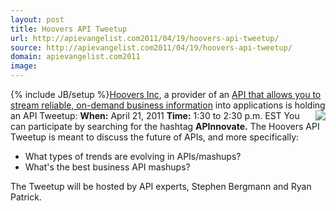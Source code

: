 ```yaml
---
layout: post
title: Hoovers API Tweetup
url: http://apievangelist.com2011/04/19/hoovers-api-tweetup/
source: http://apievangelist.com2011/04/19/hoovers-api-tweetup/
domain: apievangelist.com2011
image: 
---
```

{% include JB/setup %}<a title="Hovers Inc" href="http://www.hoovers.com/">Hoovers Inc</a>, a provider of an <a title="Business Information API" href="http://developer.hoovers.com/">API that allows you to stream reliable, on-demand business information</a> into applications is holding an API Tweetup: <img src="http://kinlane-productions.s3.amazonaws.com/Hoovers2005_logo.png"  align="right" /> <strong>When:</strong> April 21, 2011
<strong>Time:</strong> 1:30 to 2:30 p.m. EST
You can participate by searching for the hashtag <strong>APInnovate.</strong>
The Hoovers API Tweetup is meant to discuss the future of APIs, and more specifically:
<ul>
     <li>What types of trends are evolving in APIs/mashups?
     </li>
     <li>What's the best business API mashups?
     </li>
</ul>The Tweetup will be hosted by API experts, Stephen Bergmann and Ryan Patrick.
